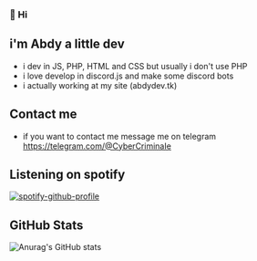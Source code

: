 ### 👋 Hi

## i'm Abdy a little dev
- i dev in JS, PHP, HTML and CSS but usually i don't use PHP
- i love develop in discord.js and make some discord bots
- i actually working at my site (abdydev.tk)

## Contact me
- if you want to contact me message me on telegram https://telegram.com/@CyberCriminaIe

## Listening on spotify
[![spotify-github-profile](https://spotify-github-profile.vercel.app/api/view?uid=31wnzek54fyd4kwwcjg5nsfag6r4&cover_image=true&theme=novatorem&bar_color=53b14f&bar_color_cover=false)](https://github.com/kittinan/spotify-github-profile)

## GitHub Stats
![Anurag's GitHub stats](https://github-readme-stats.vercel.app/api?username=AbdYy0&show_icons=true)
